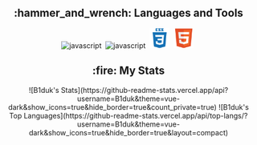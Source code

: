 
<div align="center" gap="4px">



<div align="center">
    <h2> :hammer_and_wrench: Languages and Tools </h2>
    <img src="https://cdn.jsdelivr.net/gh/devicons/devicon/icons/javascript/javascript-original.svg" alt="javascript" width="45" height="45"/>&nbsp;
    <img src="https://cdn.jsdelivr.net/gh/devicons/devicon/icons/react/react-original.svg" alt="javascript" width="45" height="45"/>&nbsp;
    <img src="https://github.com/devicons/devicon/blob/master/icons/css3/css3-plain-wordmark.svg"  title="CSS3" alt="CSS" width="40" height="40"/>&nbsp;
    <img src="https://github.com/devicons/devicon/blob/master/icons/html5/html5-original.svg" title="HTML5" alt="HTML" width="40" height="40"/>&nbsp;
</div>
<div align="center">
<h2> :fire: My Stats </h2>
    
</div>
![B1duk's Stats](https://github-readme-stats.vercel.app/api?username=B1duk&theme=vue-dark&show_icons=true&hide_border=true&count_private=true)
![B1duk's Top Languages](https://github-readme-stats.vercel.app/api/top-langs/?username=B1duk&theme=vue-dark&show_icons=true&hide_border=true&layout=compact)  
</div>
